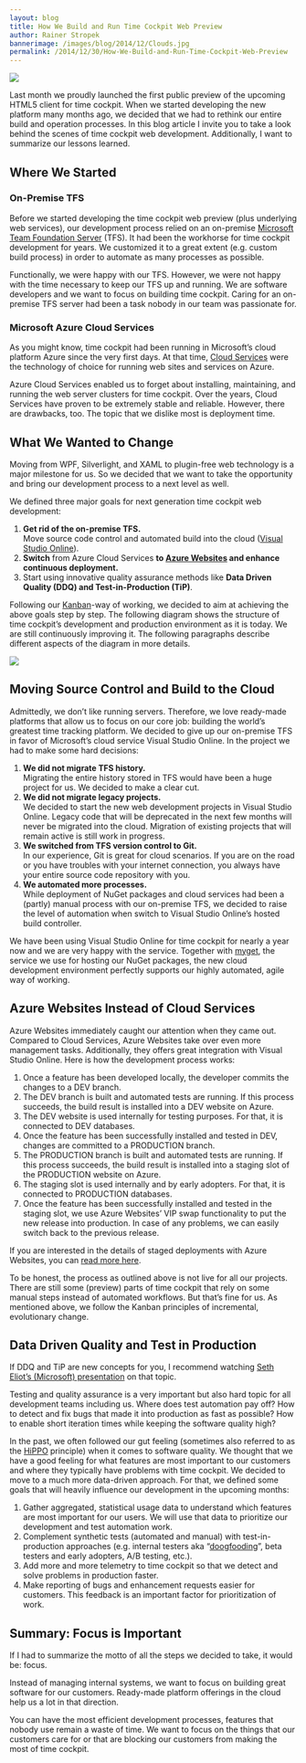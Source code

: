 ```yaml
---
layout: blog
title: How We Build and Run Time Cockpit Web Preview
author: Rainer Stropek
bannerimage: /images/blog/2014/12/Clouds.jpg
permalink: /2014/12/30/How-We-Build-and-Run-Time-Cockpit-Web-Preview
---
```


<p xmlns="http://www.w3.org/1999/xhtml">
  <img src="{{site.baseurl}}images/blog/2014/12/Clouds.jpg" />
</p><p xmlns="http://www.w3.org/1999/xhtml">Last month we proudly launched the first public preview of the upcoming HTML5 client for time cockpit. When we started developing the new platform many months ago, we decided that we had to rethink our entire build and operation processes. In this blog article I invite you to take a look behind the scenes of time cockpit web development. Additionally, I want to summarize our lessons learned.</p><h2 xmlns="http://www.w3.org/1999/xhtml">Where We Started</h2><h3 xmlns="http://www.w3.org/1999/xhtml">On-Premise TFS</h3><p xmlns="http://www.w3.org/1999/xhtml">Before we started developing the time cockpit web preview (plus underlying web services), our development process relied on an on-premise <a href="http://msdn.microsoft.com/en-us/vstudio/ff637362.aspx" target="_blank">Microsoft Team Foundation Server</a> (TFS). It had been the workhorse for time cockpit development for years. We customized it to a great extent (e.g. custom build process) in order to automate as many processes as possible.</p><p xmlns="http://www.w3.org/1999/xhtml">Functionally, we were happy with our TFS. However, we were not happy with the time necessary to keep our TFS up and running. We are software developers and we want to focus on building time cockpit. Caring for an on-premise TFS server had been a task nobody in our team was passionate for.</p><h3 xmlns="http://www.w3.org/1999/xhtml">Microsoft Azure Cloud Services</h3><p xmlns="http://www.w3.org/1999/xhtml">As you might know, time cockpit had been running in Microsoft’s cloud platform Azure since the very first days. At that time, <a href="http://azure.microsoft.com/en-us/services/cloud-services/" target="_blank">Cloud Services</a> were the technology of choice for running web sites and services on Azure.</p><p xmlns="http://www.w3.org/1999/xhtml">Azure Cloud Services enabled us to forget about installing, maintaining, and running the web server clusters for time cockpit. Over the years, Cloud Services have proven to be extremely stable and reliable. However, there are drawbacks, too. The topic that we dislike most is deployment time.</p><h2 xmlns="http://www.w3.org/1999/xhtml">What We Wanted to Change</h2><p xmlns="http://www.w3.org/1999/xhtml">Moving from WPF, Silverlight, and XAML to plugin-free web technology is a major milestone for us. So we decided that we want to take the opportunity and bring our development process to a next level as well.</p><p class="showcase" xmlns="http://www.w3.org/1999/xhtml">We defined three major goals for next generation time cockpit web development:</p><ol xmlns="http://www.w3.org/1999/xhtml">
  <li>
    <strong>Get rid of the on-premise TFS.</strong>
    <br />
 Move source code control and automated build into the cloud (<a href="http://www.visualstudio.com/" target="_blank">Visual Studio Online</a>).</li>
  <li>
    <strong>Switch</strong> from Azure Cloud Services <strong>to <a href="http://azure.microsoft.com/en-us/services/websites/" target="_blank">Azure Websites</a> and enhance continuous deployment.</strong></li>
  <li>Start using innovative quality assurance methods like <strong>Data Driven Quality (DDQ) and Test-in-Production (TiP)</strong>.</li>
</ol><p xmlns="http://www.w3.org/1999/xhtml">Following our <a href="http://en.wikipedia.org/wiki/Kanban_(development)" target="_blank">Kanban</a>-way of working, we decided to aim at achieving the above goals step by step. The following diagram shows the structure of time cockpit’s development and production environment as it is today. We are still continuously improving it. The following paragraphs describe different aspects of the diagram in more details.</p><p xmlns="http://www.w3.org/1999/xhtml">
  <img src="{{site.baseurl}}images/blog/2014/12/InfoDiagramBuild.png" />
</p><h2 xmlns="http://www.w3.org/1999/xhtml">Moving Source Control and Build to the Cloud</h2><p xmlns="http://www.w3.org/1999/xhtml">Admittedly, we don’t like running servers. Therefore, we love ready-made platforms that allow us to focus on our core job: building the world’s greatest time tracking platform. We decided to give up our on-premise TFS in favor of Microsoft’s cloud service Visual Studio Online. In the project we had to make some hard decisions:</p><ol xmlns="http://www.w3.org/1999/xhtml">
  <li>
    <strong>We did not migrate TFS history.</strong>
    <br />
 Migrating the entire history stored in TFS would have been a huge project for us. We decided to make a clear cut.</li>
  <li>
    <strong>We did not migrate legacy projects.</strong>
    <br />
 We decided to start the new web development projects in Visual Studio Online. Legacy code that will be deprecated in the next few months will never be migrated into the cloud. Migration of existing projects that will remain active is still work in progress.</li>
  <li>
    <strong>We switched from TFS version control to Git.</strong>
    <br />
 In our experience, Git is great for cloud scenarios. If you are on the road or you have troubles with your internet connection, you always have your entire source code repository with you.</li>
  <li>
    <strong>We automated more processes.</strong>
    <br />
 While deployment of NuGet packages and cloud services had been a (partly) manual process with our on-premise TFS, we decided to raise the level of automation when switch to Visual Studio Online’s hosted build controller.</li>
</ol><p class="showcase" xmlns="http://www.w3.org/1999/xhtml">We have been using Visual Studio Online for time cockpit for nearly a year now and we are very happy with the service. Together with <a href="http://www.myget.org/" target="_blank">myget</a>, the service we use for hosting our NuGet packages, the new cloud development environment perfectly supports our highly automated, agile way of working.</p><h2 xmlns="http://www.w3.org/1999/xhtml">Azure Websites Instead of Cloud Services</h2><p xmlns="http://www.w3.org/1999/xhtml">Azure Websites immediately caught our attention when they came out. Compared to Cloud Services, Azure Websites take over even more management tasks. Additionally, they offers great integration with Visual Studio Online. Here is how the development process works:</p><ol xmlns="http://www.w3.org/1999/xhtml">
  <li>Once a feature has been developed locally, the developer commits the changes to a DEV branch.</li>
  <li>The DEV branch is built and automated tests are running. If this process succeeds, the build result is installed into a DEV website on Azure.</li>
  <li>The DEV website is used internally for testing purposes. For that, it is connected to DEV databases.</li>
  <li>Once the feature has been successfully installed and tested in DEV, changes are committed to a PRODUCTION branch.</li>
  <li>The PRODUCTION branch is built and automated tests are running. If this process succeeds, the build result is installed into a staging slot of the PRODUCTION website on Azure.</li>
  <li>The staging slot is used internally and by early adopters. For that, it is connected to PRODUCTION databases.</li>
  <li>Once the feature has been successfully installed and tested in the staging slot, we use Azure Websites’ VIP swap functionality to put the new release into production. In case of any problems, we can easily switch back to the previous release.</li>
</ol><p class="showcase" xmlns="http://www.w3.org/1999/xhtml">If you are interested in the details of staged deployments with Azure Websites, you can <a href="http://azure.microsoft.com/en-us/documentation/articles/web-sites-staged-publishing/" target="_blank">read more here</a>.</p><p xmlns="http://www.w3.org/1999/xhtml">To be honest, the process as outlined above is not live for all our projects. There are still some (preview) parts of time cockpit that rely on some manual steps instead of automated workflows. But that’s fine for us. As mentioned above, we follow the Kanban principles of incremental, evolutionary change.</p><h2 xmlns="http://www.w3.org/1999/xhtml">Data Driven Quality and Test in Production</h2><p class="showcase" xmlns="http://www.w3.org/1999/xhtml">If DDQ and TiP are new concepts for you, I recommend watching <a href="http://vimeo.com/95570706" target="_blank">Seth Eliot’s (Microsoft) presentation</a> on that topic.</p><p xmlns="http://www.w3.org/1999/xhtml">Testing and quality assurance is a very important but also hard topic for all development teams including us. Where does test automation pay off? How to detect and fix bugs that made it into production as fast as possible? How to enable short iteration times while keeping the software quality high?</p><p xmlns="http://www.w3.org/1999/xhtml">In the past, we often followed our gut feeling (sometimes also referred to as the <a href="http://whatis.techtarget.com/definition/HiPPOs-highest-paid-persons-opinions" target="_blank">HiPPO</a> principle) when it comes to software quality. We thought that we have a good feeling for what features are most important to our customers and where they typically have problems with time cockpit. We decided to move to a much more data-driven approach. For that, we defined some goals that will heavily influence our development in the upcoming months:</p><ol xmlns="http://www.w3.org/1999/xhtml">
  <li>Gather aggregated, statistical usage data to understand which features are most important for our users. We will use that data to prioritize our development and test automation work.</li>
  <li>Complement synthetic tests (automated and manual) with test-in-production approaches (e.g. internal testers aka “<a href="http://en.wikipedia.org/wiki/Eating_your_own_dog_food" target="_blank">doogfooding</a>”, beta testers and early adopters, A/B testing, etc.).</li>
  <li>Add more and more telemetry to time cockpit so that we detect and solve problems in production faster.</li>
  <li>Make reporting of bugs and enhancement requests easier for customers. This feedback is an important factor for prioritization of work.</li>
</ol><h2 xmlns="http://www.w3.org/1999/xhtml">Summary: Focus is Important</h2><p class="showcase" xmlns="http://www.w3.org/1999/xhtml">If I had to summarize the motto of all the steps we decided to take, it would be: focus.</p><p xmlns="http://www.w3.org/1999/xhtml">Instead of managing internal systems, we want to focus on building great software for our customers. Ready-made platform offerings in the cloud help us a lot in that direction.</p><p xmlns="http://www.w3.org/1999/xhtml">You can have the most efficient development processes, features that nobody use remain a waste of time. We want to focus on the things that our customers care for or that are blocking our customers from making the most of time cockpit.</p>